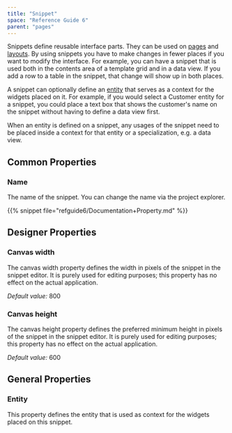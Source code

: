 ```yaml
---
title: "Snippet"
space: "Reference Guide 6"
parent: "pages"
---
```



Snippets define reusable interface parts. They can be used on [pages](page) and [layouts](layout). By using snippets you have to make changes in fewer places if you want to modify the interface. For example, you can have a snippet that is used both in the contents area of a template grid and in a data view. If you add a row to a table in the snippet, that change will show up in both places.

A snippet can optionally define an [entity](entities) that serves as a context for the widgets placed on it. For example, if you would select a Customer entity for a snippet, you could place a text box that shows the customer's name on the snippet without having to define a data view first.

When an entity is defined on a snippet, any usages of the snippet need to be placed inside a context for that entity or a specialization, e.g. a data view.

## Common Properties

### Name

The name of the snippet. You can change the name via the project explorer.

{{% snippet file="refguide6/Documentation+Property.md" %}}

## Designer Properties

### Canvas width

The canvas width property defines the width in pixels of the snippet in the snippet editor. It is purely used for editing purposes; this property has no effect on the actual application.

_Default value:_ 800

### Canvas height

The canvas height property defines the preferred minimum height in pixels of the snippet in the snippet editor. It is purely used for editing purposes; this property has no effect on the actual application.

_Default value:_ 600

## General Properties

### Entity

This property defines the entity that is used as context for the widgets placed on this snippet.
